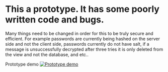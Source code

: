 # This a prototype. It has some poorly written code and bugs. 
Many things need to be changed in order for this to be truly secure and efficient. For example passwords are currently being hashed on the server side and not the client side, passwords currently do not have salt, if a message is unsuccessfully decrypted after three tries it is only deleted from the view and not the database, and etc..

Prototype demo
[![Prototype demo](http://i.imgur.com/HU9tAg5.png)](https://streamable.com/03nx)



